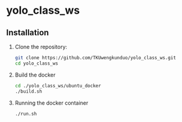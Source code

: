 # yolo_class_ws

## Installation
1. Clone the repository:
   ```bash
   git clone https://github.com/TKUwengkunduo/yolo_class_ws.git
   cd yolo_class_ws
   ```
2. Build the docker
   ```bash
   cd ./yolo_class_ws/ubuntu_docker
   ./build.sh
   ```

3. Running the docker container
   ```bash
   ./run.sh
   ```
